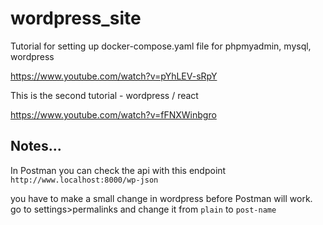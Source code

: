 # wordpress_site

Tutorial for setting up docker-compose.yaml file for phpmyadmin, mysql, wordpress

https://www.youtube.com/watch?v=pYhLEV-sRpY


This is the second tutorial - wordpress / react

https://www.youtube.com/watch?v=fFNXWinbgro

## Notes...

In Postman you can check the api with this endpoint
`http://www.localhost:8000/wp-json`

you have to make a small change in wordpress before Postman will work.
go to settings>permalinks and change it from `plain` to `post-name`
